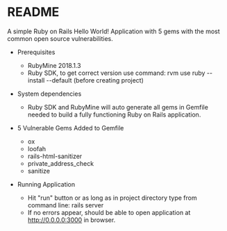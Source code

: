 # README

A simple Ruby on Rails Hello World! Application with 5 gems with the most common open 
source vulnerabilities.

* Prerequisites
    - RubyMine 2018.1.3
    - Ruby SDK, to get correct version use command:
        rvm use ruby --install --default (before creating project)

* System dependencies
    - Ruby SDK and RubyMine will auto generate all gems in Gemfile needed to build a fully functioning Ruby on Rails application.
    
* 5 Vulnerable Gems Added to Gemfile
    - ox
    - loofah
    - rails-html-sanitizer
    - private_address_check
    - sanitize
    

* Running Application
    - Hit "run" button or as long as in project directory type from command line: rails server
    - If no errors appear, should be able to open application at http://0.0.0.0:3000 in browser.
